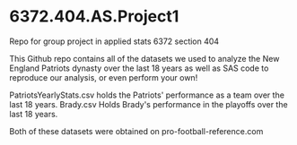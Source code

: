 # 6372.404.AS.Project1
Repo for group project in applied stats 6372 section 404

This Github repo contains all of the datasets we used to analyze the New England Patriots dynasty over the last 18 years as well as SAS code to reproduce our analysis, or even perform your own!

PatriotsYearlyStats.csv  holds the Patriots' performance as a team over the last 18 years.
Brady.csv Holds Brady's performance in the playoffs over the last 18 years.  

Both of these datasets were obtained on pro-football-reference.com 
